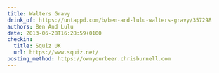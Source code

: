 ```yaml
---
title: Walters Gravy
drink_of: https://untappd.com/b/ben-and-lulu-walters-gravy/357298
authors: Ben And Lulu
date: 2013-06-28T16:28:59+0100
checkin:
  title: Squiz UK
  url: https://www.squiz.net/
posting_method: https://ownyourbeer.chrisburnell.com
---
```


